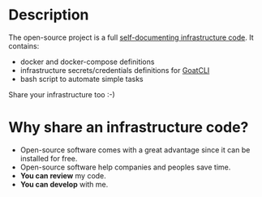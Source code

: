 # Description

The open-source project is a full [self-documenting infrastructure code](https://en.wikipedia.org/wiki/Self-documenting_code). It contains:
- docker and docker-compose definitions
- infrastructure secrets/credentials definitions for [GoatCLI](https://github.com/goatcms/goatcli)
- bash script to automate simple tasks

Share your infrastructure too :-)

# Why share an infrastructure code?
- Open-source software comes with a great advantage since it can be installed for free.
- Open-source software help companies and peoples save time.
- **You can review** my code.
- **You can develop** with me.
